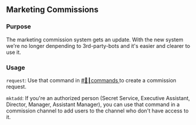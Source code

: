 ## Marketing Commissions

### Purpose
The marketing commission system gets an update. 
With the new system we're no longer denpending to 3rd-party-bots and it's easier and clearer to use it.

### Usage

``request``: Use that command in [#🤖┃commands ](799855856295608345) to create a commission request.

``mktadd``: If you're an authorized person (Secret Service, Executive Assistant, Director, Manager, Assistant Manager),
you can use that command in a commission channel to add users to the channel who don't have access to it.